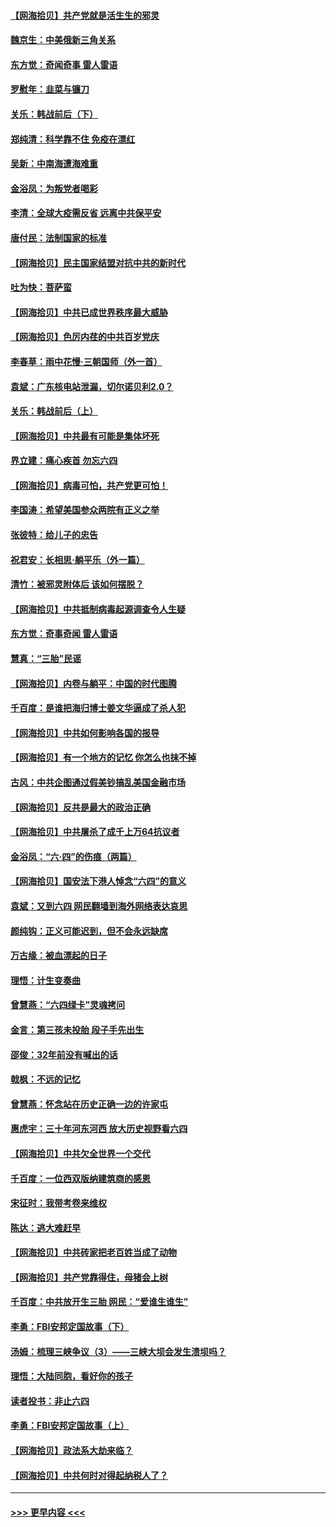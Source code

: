 #### [【网海拾贝】共产党就是活生生的邪灵](../pages/nsc993/n13036627.md?t=06222051) 
#### [魏京生：中美俄新三角关系](../pages/nsc993/n13035986.md?t=06222051) 
#### [东方觉：奇闻奇事 雷人雷语](../pages/nsc993/n13035878.md?t=06222051) 
#### [罗慰年：韭菜与镰刀](../pages/nsc993/n13034374.md?t=06222051) 
#### [关乐：韩战前后（下）](../pages/nsc993/n13034113.md?t=06222051) 
#### [郑纯清：科学靠不住 免疫在漂红](../pages/nsc993/n13034093.md?t=06222051) 
#### [吴新：中南海遭海难重](../pages/nsc993/n13034084.md?t=06222051) 
#### [金浴凤：为叛党者喝彩](../pages/nsc993/n13034058.md?t=06222051) 
#### [李清：全球大疫需反省 远离中共保平安](../pages/nsc993/n13033784.md?t=06222051) 
#### [唐付民：法制国家的标准](../pages/nsc993/n13032944.md?t=06222051) 
#### [【网海拾贝】民主国家结盟对抗中共的新时代](../pages/nsc993/n13031717.md?t=06222051) 
#### [吐为快：菩萨蛮](../pages/nsc993/n13030033.md?t=06222051) 
#### [【网海拾贝】中共已成世界秩序最大威胁](../pages/nsc993/n13028138.md?t=06222051) 
#### [【网海拾贝】色厉内荏的中共百岁党庆](../pages/nsc993/n13025582.md?t=06222051) 
#### [李春草：雨中花慢‧三朝国师（外一首）](../pages/nsc993/n13025567.md?t=06222051) 
#### [袁斌：广东核电站泄漏，切尔诺贝利2.0？](../pages/nsc993/n13025475.md?t=06222051) 
#### [关乐：韩战前后（上）](../pages/nsc993/n13025387.md?t=06222051) 
#### [【网海拾贝】中共最有可能是集体坏死](../pages/nsc993/n13023101.md?t=06222051) 
#### [界立建：痛心疾首 勿忘六四](../pages/nsc993/n13022339.md?t=06222051) 
#### [【网海拾贝】病毒可怕，共产党更可怕！](../pages/nsc993/n13020728.md?t=06222051) 
#### [李国涛：希望美国参众两院有正义之举](../pages/nsc993/n13020674.md?t=06222051) 
#### [张彼特：给儿子的忠告](../pages/nsc993/n13018934.md?t=06222051) 
#### [祝君安：长相思‧躺平乐（外一篇）](../pages/nsc993/n13018923.md?t=06222051) 
#### [清竹：被邪灵附体后 该如何摆脱？](../pages/nsc993/n13018877.md?t=06222051) 
#### [【网海拾贝】中共抵制病毒起源调查令人生疑](../pages/nsc993/n13017785.md?t=06222051) 
#### [东方觉：奇事奇闻 雷人雷语](../pages/nsc993/n13017577.md?t=06222051) 
#### [慧真：“三胎”民谣](../pages/nsc993/n13017394.md?t=06222051) 
#### [【网海拾贝】内卷与躺平：中国的时代图腾](../pages/nsc993/n13016128.md?t=06222051) 
#### [千百度：是谁把海归博士姜文华逼成了杀人犯](../pages/nsc993/n13015218.md?t=06222051) 
#### [【网海拾贝】中共如何影响各国的报导](../pages/nsc993/n13012599.md?t=06222051) 
#### [【网海拾贝】有一个地方的记忆 你怎么也抹不掉](../pages/nsc993/n13009802.md?t=06222051) 
#### [古风：中共企图通过假美钞搞乱美国金融市场](../pages/nsc993/n13009626.md?t=06222051) 
#### [【网海拾贝】反共是最大的政治正确](../pages/nsc993/n13007051.md?t=06222051) 
#### [【网海拾贝】中共屠杀了成千上万64抗议者](../pages/nsc993/n13002713.md?t=06222051) 
#### [金浴凤：“六·四”的伤痕（两篇）](../pages/nsc993/n13001719.md?t=06222051) 
#### [【网海拾贝】国安法下港人悼念“六四”的意义](../pages/nsc993/n13001039.md?t=06222051) 
#### [袁斌：又到六四 网民翻墙到海外网络表达哀思](../pages/nsc993/n13000995.md?t=06222051) 
#### [颜纯钩：正义可能迟到，但不会永远缺席](../pages/nsc993/n13000920.md?t=06222051) 
#### [万古缘：被血漂起的日子](../pages/nsc993/n13000914.md?t=06222051) 
#### [理悟：计生变奏曲](../pages/nsc993/n13000414.md?t=06222051) 
#### [曾慧燕：“六四绿卡”灵魂拷问](../pages/nsc993/n13000277.md?t=06222051) 
#### [金言：第三孩未投胎 段子手先出生](../pages/nsc993/n13000215.md?t=06222051) 
#### [邵俊：32年前没有喊出的话](../pages/nsc993/n13000181.md?t=06222051) 
#### [戟枫：不远的记忆](../pages/nsc993/n13000121.md?t=06222051) 
#### [曾慧燕：怀念站在历史正确一边的许家屯](../pages/nsc993/n13000073.md?t=06222051) 
#### [惠虎宇：三十年河东河西 放大历史视野看六四](../pages/nsc993/n13000018.md?t=06222051) 
#### [【网海拾贝】中共欠全世界一个交代](../pages/nsc993/n12998706.md?t=06222051) 
#### [千百度：一位西双版纳建筑商的感恩](../pages/nsc993/n12998487.md?t=06222051) 
#### [宋征时：我带考卷来维权](../pages/nsc993/n12994088.md?t=06222051) 
#### [陈达：逃大难赶早](../pages/nsc993/n12993569.md?t=06222051) 
#### [【网海拾贝】中共砖家把老百姓当成了动物](../pages/nsc993/n12993483.md?t=06222051) 
#### [【网海拾贝】共产党靠得住，母猪会上树](../pages/nsc993/n12990730.md?t=06222051) 
#### [千百度：中共放开生三胎 网民：“爱谁生谁生”](../pages/nsc993/n12990644.md?t=06222051) 
#### [李勇：FBI安邦定国故事（下）](../pages/nsc993/n12987854.md?t=06222051) 
#### [汤姆：梳理三峡争议（3）——三峡大坝会发生溃坝吗？](../pages/nsc993/n12989806.md?t=06222051) 
#### [理悟：大陆同胞，看好你的孩子](../pages/nsc993/n12989778.md?t=06222051) 
#### [读者投书：非止六四](../pages/nsc993/n12989673.md?t=06222051) 
#### [李勇：FBI安邦定国故事（上）](../pages/nsc993/n12987749.md?t=06222051) 
#### [【网海拾贝】政法系大劫来临？](../pages/nsc993/n12987596.md?t=06222051) 
#### [【网海拾贝】中共何时对得起纳税人了？](../pages/nsc993/n12985578.md?t=06222051) 

----
#### [ >>> 更早内容 <<< ](../indexes/nsc993-earlier.md)
